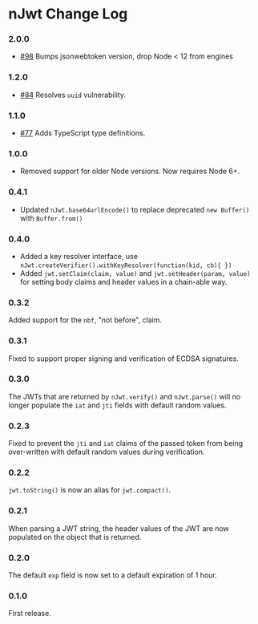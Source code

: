 # nJwt Change Log

### 2.0.0

* [#98](https://github.com/jwtk/njwt/pull/98) Bumps jsonwebtoken version, drop Node < 12 from engines

### 1.2.0

* [#84](https://github.com/jwtk/njwt/pull/84) Resolves `uuid` vulnerability.

### 1.1.0

* [#77](https://github.com/jwtk/njwt/pull/77) Adds TypeScript type definitions.

### 1.0.0

* Removed support for older Node versions.  Now requires Node 6+.

### 0.4.1

* Updated `nJwt.base64urlEncode()` to replace deprecated `new Buffer()` with `Buffer.from()`

### 0.4.0

* Added a key resolver interface, use `nJwt.createVerifier().withKeyResolver(function(kid, cb){ })`
* Added `jwt.setClaim(claim, value)` and `jwt.setHeader(param, value)` for setting body claims and header values in a chain-able way.

### 0.3.2

Added support for the `nbf`, "not before", claim.

### 0.3.1

Fixed to support proper signing and verification of ECDSA signatures.

### 0.3.0

The JWTs that are returned by `nJwt.verify()` and `nJwt.parse()` will no longer
populate the `iat` and `jti` fields with default random values.

### 0.2.3

Fixed to prevent the `jti` and `iat` claims of the passed token from being
over-written with default random values during verification.

### 0.2.2

`jwt.toString()` is now an alias for `jwt.compact()`.

### 0.2.1

When parsing a JWT string, the header values of the JWT are now populated on the
object that is returned.

### 0.2.0

The default `exp` field is now set to a default expiration of 1 hour.

### 0.1.0

First release.
